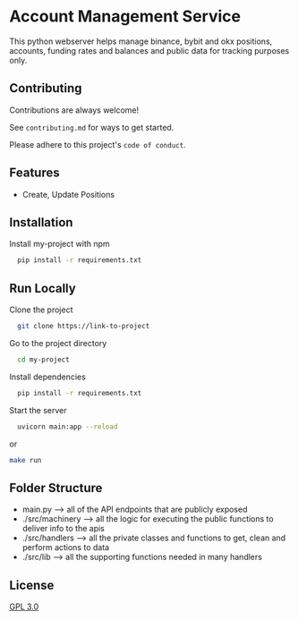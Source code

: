 # Account Management Service

This python webserver helps manage binance, bybit and okx positions, accounts, funding rates and balances and public data for tracking purposes only.

## Contributing

Contributions are always welcome!

See `contributing.md` for ways to get started.

Please adhere to this project's `code of conduct`.

## Features

- Create, Update Positions

## Installation

Install my-project with npm

```bash
  pip install -r requirements.txt
```

## Run Locally

Clone the project

```bash
  git clone https://link-to-project
```

Go to the project directory

```bash
  cd my-project
```

Install dependencies

```bash
  pip install -r requirements.txt
```

Start the server

```bash
  uvicorn main:app --reload
```

or

```bash
make run
```

## Folder Structure

- main.py --> all of the API endpoints that are publicly exposed
- ./src/machinery --> all the logic for executing the public functions to deliver info to the apis
- ./src/handlers --> all the private classes and functions to get, clean and perform actions to data
- ./src/lib --> all the supporting functions needed in many handlers

## License

[GPL 3.0](https://choosealicense.com/licenses/gpl-3.0/)
